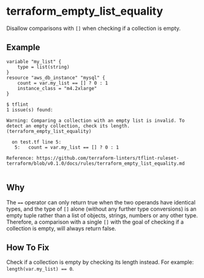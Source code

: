 # terraform_empty_list_equality

Disallow comparisons with `[]` when checking if a collection is empty.

## Example

```hcl
variable "my_list" {
	type = list(string)
}
resource "aws_db_instance" "mysql" {
	count = var.my_list == [] ? 0 : 1
    instance_class = "m4.2xlarge"
}
```

```
$ tflint
1 issue(s) found:

Warning: Comparing a collection with an empty list is invalid. To detect an empty collection, check its length. (terraform_empty_list_equality)

  on test.tf line 5:
   5:   count = var.my_list == [] ? 0 : 1

Reference: https://github.com/terraform-linters/tflint-ruleset-terraform/blob/v0.1.0/docs/rules/terraform_empty_list_equality.md
 
```

## Why

The `==` operator can only return true when the two operands have identical types, and the type of `[]` alone (without any further type conversions) is an empty tuple rather than a list of objects, strings, numbers or any other type. Therefore, a comparison with a single `[]` with the goal of checking if a collection is empty, will always return false.

## How To Fix

Check if a collection is empty by checking its length instead. For example: `length(var.my_list) == 0`.
